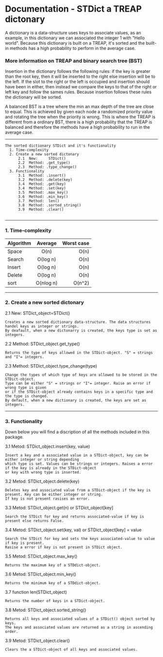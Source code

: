 # Documentation - STDict a TREAP dictonary 

A dictionary is a data-structure uses keys to associate values, as an example, in this dictionary we can associated the integer 1  with "Hello world". Because this dictionary is built on a TREAP, it's sorted and the built-in methods has a high probability to perform in the average case.

### More information on TREAP and binary search tree (BST)

Insertion in the dictionary follows the following rules: if the key is greater than the root key, then it will be inserted to the right else insertion will be to the left. If the slot to the right or the left is occupied and insertion should have been in either, then instead we compare the keys to that of the right or left key and follow the sames rules. Because insertion follows these rules the dictionary will be sorted.

A balanced BST is a tree where the min an max depth of the tree are close to equal. This is achieved by given each node a randomized priority value and rotating the tree when the priority is wrong. This is where the TREAP is different from a ordinary BST, there is a high probability that the TREAP is balanced and therefore the methods have a high probability to run in the average case.



***
```
The sorted dictionary STDict and it's functionality
  1. Time-complexity
  2. Create a new sorted dictonary
      2.1  New:     STDict()
      2.2  Method: .get_type()
      2.3  Method: .type_change()
  3. Functionality
      3.1  Method: .insert()
      3.2  Method: .delete(key)
      3.4  Method: .get(key)
      3.4  Method: .set(key)
      3.5  Method: .max_key()
      3.6  Method: .min_key()
      3.7  Method:  len()
      3.8  Method: .sorted_string()
      3.9  Method: .clear()
 
```  
***

### 1. Time-complexity

| Algorithm     | Average       | Worst case |
| ------------- |:-------------:| ----------:|
| Space         |   O(n)        |   O(n)     |
| Search        | 	O(log n)    |   O(n)     |
| Insert        | 	O(log n)    |   O(n)     |
| Delete        |  	O(log n)    |   O(n)     |
| sort          | 	O(nlog n)   |   O(n^2)   |


***
### 2. Create a new sorted dictonary

2.1 New: STDict_object=STDict()

    Creates a new sorted dictionary data-structure. The data structures handel keys as integer or strings.
    By deafault, when a new dictonarry is created, the keys type is set as integers.

2.2 Method: STDict_object.get_type()

    Returns the type of keys allowed in the STDict-object. "S" = strings and "I"= integers.
    
2.3 Method: STDict_object.type_change(type)

    Change the types of which type of keys are allowed to be stored in the STDict-object.
    Type can be either "S" = strings or "I"= integer. Raise an error if wrong type is given
    or if the STDict-object already contains keys in a specific type and the type is changed.
    By default, when a new dictionary is created, the keys are set as integers.
    

***
### 3. Functionality

Down below you will find a discription of all the methods included in this package.

3.1 Metod: STDict_object.insert(key, value)

    Insert a key and a associated value in a STDict-object, key can be either integer or string depending
    which type is set. Values can be strings or integers. Raises a error if the key is already in the STDict-object
    or key with wrong type is inserted.
    
    
3.2 Metod: STDict_object.delete(key)

    Deletes key and associated value from a STDict-object if the key is present. Key can be either integer or string.
    If key is not present rasises an error.
    
3.3 Metod: STDict_object.get(n) or STDict_object[key]

    Search the STDict for key and returns associated-value if key is present else returns False.
    
3.4 Metod: STDict_object.set(key, val) or STDict_object[key] = value

    Search the STDict for key and sets the keys associated-value to value if key is present.
    Rasise a error if key is not present in STDict object.
 
3.5 Metod: STDict_object.max_key()

    Returns the maximum key of a STDdict-object.
 
3.6 Metod: STDict_object.min_key()

    Returns the minimum key of a STDdict-object.
    
3.7 function len(STDict_object)

    Returns the number of keys in a STDict-object.
    
    
3.8 Metod: STDict_object.sorted_string()

    Returns all keys and associated values of a STDict() object sorted by keys.
    The keys and associated values are returned as a string in ascending order.

3.9 Metod: STDict_object.clear()

    Clears the a STDict-object of all keys and associated values.
